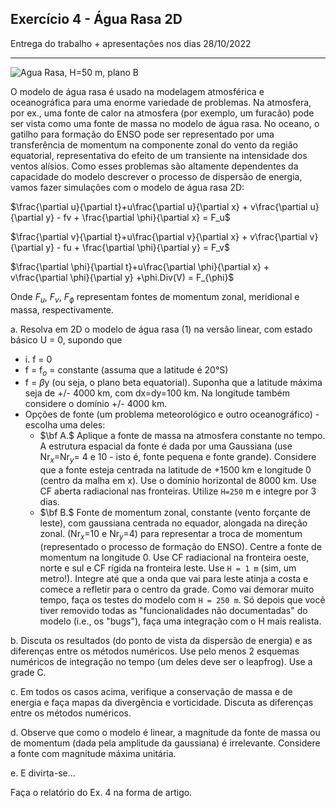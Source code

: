 ## Exercício 4 - Água Rasa 2D
Entrega do trabalho  + apresentações nos dias 28/10/2022

---

![Agua Rasa, H=50 m, plano B](gifs/leap_50m_scen3.gif)

O modelo de água rasa é usado na modelagem atmosférica e oceanográfica para uma enorme variedade de problemas.  Na atmosfera, por ex., uma fonte de calor na atmosfera (por exemplo, um furacão) pode ser vista como uma fonte de massa no modelo de água rasa.  No oceano, o gatilho para formação do ENSO pode ser representado por uma transferência de momentum na componente zonal do vento da região equatorial, representativa do efeito de um transiente na intensidade dos ventos alísios.  Como esses problemas são altamente dependentes da capacidade do modelo descrever o processo de dispersão de energia, vamos fazer simulações com o modelo de água rasa 2D:

$\frac{\partial u}{\partial t}+u\frac{\partial u}{\partial x} + v\frac{\partial u}{\partial y} - fv + \frac{\partial \phi}{\partial x} = F_u$

$\frac{\partial v}{\partial t}+u\frac{\partial v}{\partial x} + v\frac{\partial v}{\partial y} - fu + \frac{\partial \phi}{\partial y} = F_v$

$\frac{\partial \phi}{\partial t}+u\frac{\partial \phi}{\partial x} + v\frac{\partial \phi}{\partial y} +\phi.Div(V) = F_{\phi}$

Onde $F_u$, $F_v$, $F_{\phi}$ representam fontes de momentum zonal, meridional e massa, respectivamente.

a. Resolva em 2D o modelo de água rasa (1) na versão linear, com estado básico U = 0, supondo que 
- i. f = 0
- f = f$_o$ = constante (assuma que a latitude é 20°S)
- f = $\beta$y (ou seja, o plano beta equatorial). Suponha que a latitude máxima seja de +/- 4000 km, com dx=dy=100 km. Na longitude também considere o domínio +/- 4000 km.
- Opções de fonte (um problema meteorológico e outro oceanográfico) - escolha uma deles:
   - $\bf A.$ Aplique a fonte de massa na atmosfera constante no tempo. A estrutura espacial da fonte é dada por uma Gaussiana (use Nr$_x$=Nr$_y$= 4 e 10 - isto é, fonte pequena e fonte grande). Considere que a fonte esteja centrada na latitude de +1500 km e longitude 0 (centro da malha em x). Use o domínio horizontal de 8000 km. Use CF aberta radiacional nas fronteiras. Utilize `H=250` m e integre por 3 dias.
   - $\bf B.$ Fonte de momentum zonal, constante (vento forçante de leste), com gaussiana centrada no equador, alongada na direção zonal. (Nr$_x$=10 e Nr$_y$=4) para representar a troca de momentum (representado o processo de formação do ENSO). Centre a fonte de momentum na longitude 0. Use CF radiacional na fronteira oeste, norte e sul e CF rígida na fronteira leste. Use `H = 1 m` (sim, um metro!). Integre até que a onda que vai para leste atinja a costa e comece a refletir para o centro da grade. Como vai demorar muito tempo, faça os testes do modelo com `H = 250 m`. Só depois que você tiver removido todas as "funcionalidades não documentadas" do modelo (i.e., os "bugs"), faça uma integração com o H mais realista.

b. Discuta os resultados (do ponto de vista da dispersão de energia) e as diferenças entre os métodos numéricos. Use pelo menos 2 esquemas numéricos de integração no tempo (um deles deve ser o leapfrog). Use a grade C.

c. Em todos os casos acima, verifique a conservação de massa e de energia e faça mapas da divergência e vorticidade. Discuta as diferenças entre os métodos numéricos.

d. Observe que como o modelo é linear, a magnitude da fonte de massa ou de momentum (dada pela amplitude da gaussiana) é irrelevante. Considere a fonte com magnitude máxima unitária.

e. E divirta-se...

Faça o relatório do Ex. 4 na forma de artigo.






